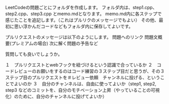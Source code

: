 LeetCodeの問題ごとにフォルダを作成します。
フォルダ内は、step1.cpp、step2.cpp、step3.cpp とmemo.mdとなります。
memo.md内に各ステップで感じたことを追記します。（これはプルリクのメッセージでもよい）
その他、最初に思い浮かんだコードなどもフォルダ内に保存してよいです。

プルリクエストのメッセージは以下のようにします。
問題へのリンク
問題文概要(プレミアムの場合)
次に解く問題の予告など

質問しても良いでしょうか。

１　プルリクエストとwebフックを紐づけるという認識で合っているか
２　コードレビューのお願いをするのはコード練習の３ステップ目だと思うが、その３ステップ目のプルリクエストを＃レビュー依頼　チャンネルに投げる、ということでよいのか
３　自分のチャンネルは、自由に使ってよいか（step1, step2, step3 などのコミットを、自分のモチベーション上昇（やっていることの可視化）のために、自分のチャンネルに投げてよいか）



